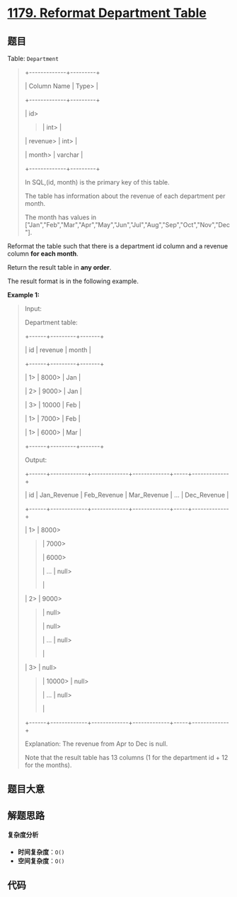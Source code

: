 # [1179. Reformat Department Table](https://leetcode.com/problems/reformat-department-table/)

## 题目

Table: `Department`

> +-------------+---------+
>
> | Column Name | Type>
> |
>
> +-------------+---------+
>
> | id>
>
> > | int>
> > |
>
> | revenue>
> | int>
> |
>
> | month>
> | varchar |
>
> +-------------+---------+
>
> In SQL,(id, month) is the primary key of this table.
>
> The table has information about the revenue of each department per month.
>
> The month has values in ["Jan","Feb","Mar","Apr","May","Jun","Jul","Aug","Sep","Oct","Nov","Dec"].

Reformat the table such that there is a department id column and a revenue
column **for each month**.

Return the result table in **any order**.

The result format is in the following example.

**Example 1:**

> Input:
>
> Department table:
>
> +------+---------+-------+
>
> | id | revenue | month |
>
> +------+---------+-------+
>
> | 1>
> | 8000>
> | Jan |
>
> | 2>
> | 9000>
> | Jan |
>
> | 3>
> | 10000 | Feb |
>
> | 1>
> | 7000>
> | Feb |
>
> | 1>
> | 6000>
> | Mar |
>
> +------+---------+-------+
>
> Output:
>
> +------+-------------+-------------+-------------+-----+-------------+
>
> | id | Jan_Revenue | Feb_Revenue | Mar_Revenue | ... | Dec_Revenue |
>
> +------+-------------+-------------+-------------+-----+-------------+
>
> | 1>
> | 8000>
>
> > | 7000>
> >
> > | 6000>
> >
> > | ... | null>
> >
> > |
>
> | 2>
> | 9000>
>
> > | null>
> >
> > | null>
> >
> > | ... | null>
> >
> > |
>
> | 3>
> | null>
>
> > | 10000>
> > | null>
> >
> > | ... | null>
> >
> > |
>
> +------+-------------+-------------+-------------+-----+-------------+
>
> Explanation: The revenue from Apr to Dec is null.
>
> Note that the result table has 13 columns (1 for the department id + 12 for the months).

## 题目大意

## 解题思路

#### 复杂度分析

- **时间复杂度**：`O()`
- **空间复杂度**：`O()`

## 代码

```javascript

```
